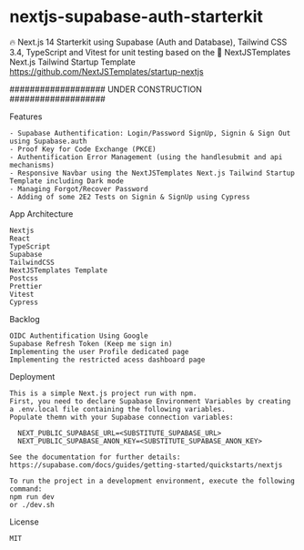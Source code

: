 # nextjs-supabase-auth-starterkit
🔥 Next.js 14 Starterkit using Supabase (Auth and Database), Tailwind CSS 3.4, TypeScript and Vitest for unit testing based on the 🚀 NextJSTemplates Next.js Tailwind Startup Template
https://github.com/NextJSTemplates/startup-nextjs


################### UNDER CONSTRUCTION ################### 

Features

    - Supabase Authentification: Login/Password SignUp, Signin & Sign Out using Supabase.auth
    - Proof Key for Code Exchange (PKCE)
    - Authentification Error Management (using the handlesubmit and api mechanisms) 
    - Responsive Navbar using the NextJSTemplates Next.js Tailwind Startup Template including Dark mode
    - Managing Forgot/Recover Password
    - Adding of some 2E2 Tests on Signin & SignUp using Cypress

App Architecture

    Nextjs
    React
    TypeScript
    Supabase
    TailwindCSS
    NextJSTemplates Template
    Postcss
    Prettier
    Vitest
    Cypress
    

Backlog

    OIDC Authentification Using Google 
    Supabase Refresh Token (Keep me sign in)
    Implementing the user Profile dedicated page
    Implementing the restricted acess dashboard page 


Deployment

    This is a simple Next.js project run with npm.
    First, you need to declare Supabase Environment Variables by creating a .env.local file containing the following variables.
    Populate themn with your Supabase connection variables:
    
      NEXT_PUBLIC_SUPABASE_URL=<SUBSTITUTE_SUPABASE_URL>
      NEXT_PUBLIC_SUPABASE_ANON_KEY=<SUBSTITUTE_SUPABASE_ANON_KEY>
    
    See the documentation for further details: https://supabase.com/docs/guides/getting-started/quickstarts/nextjs
    
    To run the project in a development environment, execute the following command: 
    npm run dev
    or ./dev.sh
    
License

    MIT 
